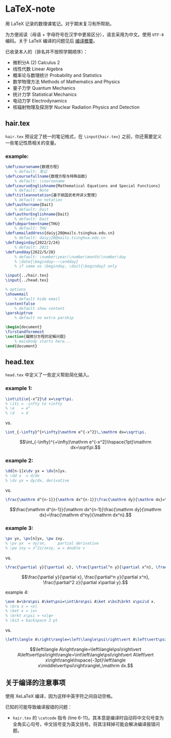 # LaTeX-note

用 LaTeX 记录的数理课笔记。对于期末复习有所帮助。

为方便阅读（母语 + 字母符号在汉字中更易区分），语言采用为中文。使用 `UTF-8` 编码。关于 LaTeX 编译的问题见后 [编译概要](#关于编译的注意事项关于编译的注意事项)。

已收录本人的（排名并不按照学期顺序）：

- 微积分A (2) Calculus 2
- 线性代数 Linear Algebra
- 概率论与数理统计 Probability and Statistics
- 数学物理方法 Methods of Mathematics and Physics
- 量子力学 Quantum Mechanics
- 统计力学 Statistical Mechanics
- 电动力学 Electrodynamics
- 核辐射物理及探测学 Nuclear Radiation Physics and Detection

## hair.tex
`hair.tex` 预设定了统一的笔记格式，在 `\input{hair.tex}` 之前，你还需要定义一些笔记性质相关的变量。

### example:
```LaTeX
\def\coursename{数理方程}
    % default: 笔记
\def\coursefullname{数理方程与特殊函数}
    % default: \coursename
\def\courseEnglishname{Mathematical Equations and Special Functions}
    % default: Note
\def\titleannotation{基于姚国武老师讲义整理}
    % default no notation
\def\authorname{Dait}
    % default: Dait
\def\authorEnglishname{Dait}
    % default: Dait
\def\departmentname{THU}
    % default: THU
\def\emailaddress{daiyj20@mails.tsinghua.edu.cn}
    % default: daiyj20@mails.tsinghua.edu.cn
\def\beginday{2022/2/24}
    % default: 2021
\def\endday{2022/5/20}
    % default: \number\year/\number\month/\number\day
    % \date{\beginday~-~\endday}
    % if same as \beginday, \dait{\beginday} only

\input{../hair.tex}
\input{../head.tex}

% options
\showemail
    % default hide email
\contentfalse
    % default show content
\parskiptrue
    % default no extra parskip

\begin{document}
\firstandforemost
\section{偏微分方程的定解问题}
    % mainbody starts here...
\end{document}
```
## head.tex

`head.tex` 中定义了一些定义帮助简化输入。

### example 1:

```LaTeX
\int\iti\e{-x^2}\d x=\sqrt\pi.
% \iti = -infty to +infty
% \e   = e^
% \d   = d
```
vs.
```LaTeX
\int_{-\infty}^{+\infty}\mathrm e^{-x^2}\,\mathrm dx=\sqrt\pi.
```

$$\int_{-\infty}^{+\infty}\mathrm e^{-x^2}\hspace{1pt}\mathrm dx=\sqrt\pi.$$

### example 2:

```LaTeX
\dd[n-1]x\dv yx = \dv[n]yx.
% \dd x  = d/dx
% \dv yx = dy/dx, derivative
```
vs.
```LaTeX
\frac{\mathrm d^{n-1}}{\mathrm dx^{n-1}}\frac{\mathrm dy}{\mathrm dx}=\frac{\mathrm d^ny}{\mathrm dx^n}.
```

$$\frac{\mathrm d^{n-1}}{\mathrm dx^{n-1}}\frac{\mathrm dy}{\mathrm dx}=\frac{\mathrm d^ny}{\mathrm dx^n}.$$

### example 3:

```LaTeX
\pv yx, \pv[n]yx, \pw zxy.
% \pv yx  = ∂y/∂x,     partial derivative
% \pw zxy = ∂^2z/∂x∂y, w = double v
```
vs.
```LaTeX
\frac{\partial y}{\partial x}, \frac{\partial^n y}{\partial x^n}, \frac{\partial^2 z}{\partial x\partial y}.
```
$$\frac{\partial y}{\partial x}, \frac{\partial^n y}{\partial x^n}, \frac{\partial^2 z}{\partial x\partial y}.$$

example 4:

```LaTeX
\ave A=\bra\psi A\ket\psi=\int\bra\psi A\ket x\bs3\brkt x\psi\d x.
% \bra x = <x|
% \ket x = |x>
% \brkt x\psi = <x|ψ>
% \bs3 = backspace 3 pt
```
vs.
```LaTeX
\left\langle A\right\rangle=\left\langle\psi\right\vert A\left\vert\psi\right\rangle=\int\left\langle\psi\right\vert A\left\vert x\right\rangle\hspace{-3pt}\left\langle x\middle\vert\psi\right\rangle\,\mathrm dx.
```
$$\left\langle A\right\rangle=\left\langle\psi\right\vert A\left\vert\psi\right\rangle=\int\left\langle\psi\right\vert A\left\vert x\right\rangle\hspace{-3pt}\left\langle x\middle\vert\psi\right\rangle\,\mathrm dx.$$

## 关于编译的注意事项

使用 XeLaTeX 编译，因为这样中英字符之间自动空格。

已知的可能导致编译报错的问题：

- `hair.tex` 的 `\catcode` 指令 (line 6-11)。其本意是编译时自动将中文句号变为全角实心句号，中文括号变为英文括号。将其注释掉可能会解决编译报错问题。
